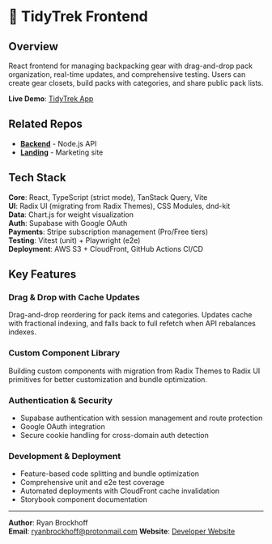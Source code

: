 # 🥾 TidyTrek Frontend

## Overview

React frontend for managing backpacking gear with drag-and-drop pack organization, real-time updates, and comprehensive testing. Users can create gear closets, build packs with categories, and share public pack lists.

**Live Demo**: [TidyTrek App](https://tidytrek.co/)

## Related Repos

- **[Backend](https://github.com/rwbrockhoff/tidytrek-backend)** - Node.js API
- **[Landing](https://github.com/rwbrockhoff/tt-landing)** - Marketing site

## Tech Stack

**Core**: React, TypeScript (strict mode), TanStack Query, Vite  
**UI**: Radix UI (migrating from Radix Themes), CSS Modules, dnd-kit  
**Data**: Chart.js for weight visualization  
**Auth**: Supabase with Google OAuth  
**Payments**: Stripe subscription management (Pro/Free tiers)  
**Testing**: Vitest (unit) + Playwright (e2e)  
**Deployment**: AWS S3 + CloudFront, GitHub Actions CI/CD

## Key Features

### Drag & Drop with Cache Updates

Drag-and-drop reordering for pack items and categories. Updates cache with fractional indexing, and falls back to full refetch when API rebalances indexes.

### Custom Component Library

Building custom components with migration from Radix Themes to Radix UI primitives for better customization and bundle optimization.

### Authentication & Security

- Supabase authentication with session management and route protection
- Google OAuth integration
- Secure cookie handling for cross-domain auth detection

### Development & Deployment

- Feature-based code splitting and bundle optimization
- Comprehensive unit and e2e test coverage
- Automated deployments with CloudFront cache invalidation
- Storybook component documentation

---

**Author**: Ryan Brockhoff  
**Email**: ryanbrockhoff@protonmail.com
**Website**: [Developer Website](https://ryanbrockhoff.com/)
